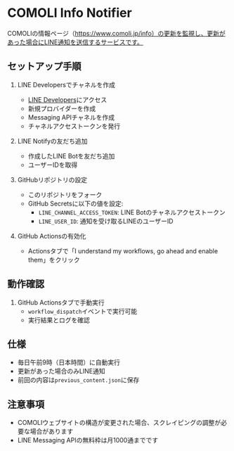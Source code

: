 # COMOLI Info Notifier

COMOLIの情報ページ（https://www.comoli.jp/info）の更新を監視し、更新があった場合にLINE通知を送信するサービスです。

## セットアップ手順

1. LINE Developersでチャネルを作成
   - [LINE Developers](https://developers.line.biz/ja/)にアクセス
   - 新規プロバイダーを作成
   - Messaging APIチャネルを作成
   - チャネルアクセストークンを発行

2. LINE Notifyの友だち追加
   - 作成したLINE Botを友だち追加
   - ユーザーIDを取得

3. GitHubリポジトリの設定
   - このリポジトリをフォーク
   - GitHub Secretsに以下の値を設定:
     - `LINE_CHANNEL_ACCESS_TOKEN`: LINE Botのチャネルアクセストークン
     - `LINE_USER_ID`: 通知を受け取るLINEのユーザーID

4. GitHub Actionsの有効化
   - Actionsタブで「I understand my workflows, go ahead and enable them」をクリック

## 動作確認

1. GitHub Actionsタブで手動実行
   - `workflow_dispatch`イベントで実行可能
   - 実行結果とログを確認

## 仕様

- 毎日午前9時（日本時間）に自動実行
- 更新があった場合のみLINE通知
- 前回の内容は`previous_content.json`に保存

## 注意事項

- COMOLIウェブサイトの構造が変更された場合、スクレイピングの調整が必要な場合があります
- LINE Messaging APIの無料枠は月1000通までです 